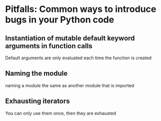 # Pitfalls: Common ways to introduce bugs in your Python code

## Instantiation of mutable default keyword arguments in function calls

Default arguments are only evaluated each time the function is created

## Naming the module

naming a module the same as another module that is imported

## Exhausting iterators

You can only use them once, then they are exhausted